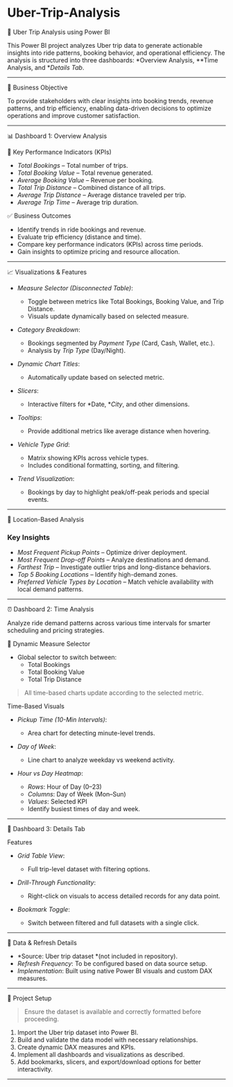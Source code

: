 # Uber-Trip-Analysis
 🚕 Uber Trip Analysis using Power BI

This Power BI project analyzes Uber trip data to generate actionable insights into ride patterns, booking behavior, and operational efficiency. The analysis is structured into three dashboards: *Overview Analysis, **Time Analysis, and **Details Tab*.

---

 📌 Business Objective

To provide stakeholders with clear insights into booking trends, revenue patterns, and trip efficiency, enabling data-driven decisions to optimize operations and improve customer satisfaction.

---

 📊 Dashboard 1: Overview Analysis

🎯 Key Performance Indicators (KPIs)

- *Total Bookings* – Total number of trips.
- *Total Booking Value* – Total revenue generated.
- *Average Booking Value* – Revenue per booking.
- *Total Trip Distance* – Combined distance of all trips.
- *Average Trip Distance* – Average distance traveled per trip.
- *Average Trip Time* – Average trip duration.

✅ Business Outcomes

- Identify trends in ride bookings and revenue.
- Evaluate trip efficiency (distance and time).
- Compare key performance indicators (KPIs) across time periods.
- Gain insights to optimize pricing and resource allocation.

---

📈 Visualizations & Features

- *Measure Selector (Disconnected Table)*:
  - Toggle between metrics like Total Bookings, Booking Value, and Trip Distance.
  - Visuals update dynamically based on selected measure.

- *Category Breakdown*:
  - Bookings segmented by *Payment Type* (Card, Cash, Wallet, etc.).
  - Analysis by *Trip Type* (Day/Night).

- *Dynamic Chart Titles*:
  - Automatically update based on selected metric.

- *Slicers*:
  - Interactive filters for *Date, **City*, and other dimensions.

- *Tooltips*:
  - Provide additional metrics like average distance when hovering.

- *Vehicle Type Grid*:
  - Matrix showing KPIs across vehicle types.
  - Includes conditional formatting, sorting, and filtering.

- *Trend Visualization*:
  - Bookings by day to highlight peak/off-peak periods and special events.

---

📍 Location-Based Analysis

### Key Insights

- *Most Frequent Pickup Points* – Optimize driver deployment.
- *Most Frequent Drop-off Points* – Analyze destinations and demand.
- *Farthest Trip* – Investigate outlier trips and long-distance behaviors.
- *Top 5 Booking Locations* – Identify high-demand zones.
- *Preferred Vehicle Types by Location* – Match vehicle availability with local demand patterns.

---

⏰ Dashboard 2: Time Analysis

Analyze ride demand patterns across various time intervals for smarter scheduling and pricing strategies.

🧠 Dynamic Measure Selector

- Global selector to switch between:
  - Total Bookings
  - Total Booking Value
  - Total Trip Distance

> All time-based charts update according to the selected metric.

Time-Based Visuals

- *Pickup Time (10-Min Intervals)*:
  - Area chart for detecting minute-level trends.

- *Day of Week*:
  - Line chart to analyze weekday vs weekend activity.

- *Hour vs Day Heatmap*:
  - *Rows*: Hour of Day (0–23)
  - *Columns*: Day of Week (Mon–Sun)
  - *Values*: Selected KPI
  - Identify busiest times of day and week.

---

🧾 Dashboard 3: Details Tab

Features

- *Grid Table View*:
  - Full trip-level dataset with filtering options.

- *Drill-Through Functionality*:
  - Right-click on visuals to access detailed records for any data point.

- *Bookmark Toggle*:
  - Switch between filtered and full datasets with a single click.

---

🔄 Data & Refresh Details

- *Source: Uber trip dataset *(not included in repository).
- *Refresh Frequency*: To be configured based on data source setup.
- *Implementation*: Built using native Power BI visuals and custom DAX measures.

---

🚀 Project Setup

> Ensure the dataset is available and correctly formatted before proceeding.

1. Import the Uber trip dataset into Power BI.
2. Build and validate the data model with necessary relationships.
3. Create dynamic DAX measures and KPIs.
4. Implement all dashboards and visualizations as described.
5. Add bookmarks, slicers, and export/download options for better interactivity.

---

